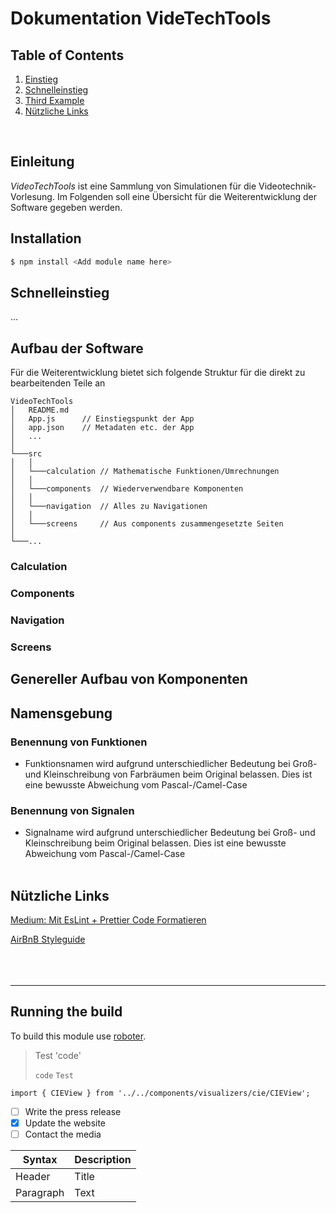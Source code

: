 # Dokumentation VideTechTools

## Table of Contents

1. [Einstieg](#einstieg)
2. [Schnelleinstieg](#schnelleinstieg)
3. [Third Example](#third-example)
4. [Nützliche Links](#nutzliche-links)

</br>

## Einleitung

_VideoTechTools_ ist eine Sammlung von Simulationen für die Videotechnik-Vorlesung. Im Folgenden soll eine Übersicht für die Weiterentwicklung der Software gegeben werden.

## Installation

```bash
$ npm install <Add module name here>
```

## Schnelleinstieg

...

## Aufbau der Software

Für die Weiterentwicklung bietet sich folgende Struktur für die direkt zu bearbeitenden Teile an

```
VideoTechTools
│   README.md
│   App.js      // Einstiegspunkt der App
│   app.json    // Metadaten etc. der App
│   ...
│
└───src
│   │
│   └───calculation // Mathematische Funktionen/Umrechnungen
│   │
│   └───components  // Wiederverwendbare Komponenten
│   │
│   └───navigation  // Alles zu Navigationen
│   │
│   └───screens     // Aus components zusammengesetzte Seiten
│
└───...
```

### Calculation

### Components

### Navigation

### Screens

## Genereller Aufbau von Komponenten

## Namensgebung

### Benennung von Funktionen

- Funktionsnamen wird aufgrund unterschiedlicher Bedeutung bei Groß- und Kleinschreibung von Farbräumen beim Original belassen. Dies ist eine bewusste Abweichung vom Pascal-/Camel-Case

### Benennung von Signalen

- Signalname wird aufgrund unterschiedlicher Bedeutung bei Groß- und Kleinschreibung beim Original belassen. Dies ist eine bewusste Abweichung vom Pascal-/Camel-Case
  </br></br>

## Nützliche Links

[Medium: Mit EsLint + Prettier Code Formatieren](https://edusutil.medium.com/eslint-with-prettier-settings-for-react-native-ce13d2aaf500)

[AirBnB Styleguide](https://airbnb.io/javascript/react/#ordering)
</br></br></br></br>

---

## Running the build

To build this module use [roboter](https://www.npmjs.com/package/roboter).

> Test
> 'code'
>
> `code` `Test`

```JacaScript
import { CIEView } from '../../components/visualizers/cie/CIEView';
```

- [ ] Write the press release
- [x] Update the website
- [ ] Contact the media

| Syntax    | Description |
| --------- | ----------- |
| Header    | Title       |
| Paragraph | Text        |
